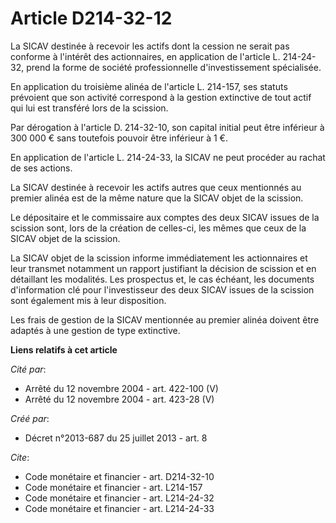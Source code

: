 # Article D214-32-12

La SICAV destinée à recevoir les actifs dont la cession ne serait pas conforme à l'intérêt des actionnaires, en application
de l'article L. 214-24-32, prend la forme de société professionnelle d'investissement spécialisée.

En application du troisième alinéa de l'article L. 214-157, ses statuts prévoient que son activité correspond à la gestion
extinctive de tout actif qui lui est transféré lors de la scission.

Par dérogation à l'article D. 214-32-10, son capital initial peut être inférieur à 300 000 € sans toutefois pouvoir être
inférieur à 1 €.

En application de l'article L. 214-24-33, la SICAV ne peut procéder au rachat de ses actions.

La SICAV destinée à recevoir les actifs autres que ceux mentionnés au premier alinéa est de la même nature que la SICAV objet
de la scission.

Le dépositaire et le commissaire aux comptes des deux SICAV issues de la scission sont, lors de la création de celles-ci, les
mêmes que ceux de la SICAV objet de la scission.

La SICAV objet de la scission informe immédiatement les actionnaires et leur transmet notamment un rapport justifiant la
décision de scission et en détaillant les modalités. Les prospectus et, le cas échéant, les documents d'information clé pour
l'investisseur des deux SICAV issues de la scission sont également mis à leur disposition.

Les frais de gestion de la SICAV mentionnée au premier alinéa doivent être adaptés à une gestion de type extinctive.

**Liens relatifs à cet article**

_Cité par_:

  - Arrêté du 12 novembre 2004 - art. 422-100 (V)
  - Arrêté du 12 novembre 2004 - art. 423-28 (V)

_Créé par_:

  - Décret n°2013-687 du 25 juillet 2013 - art. 8

_Cite_:

  - Code monétaire et financier - art. D214-32-10
  - Code monétaire et financier - art. L214-157
  - Code monétaire et financier - art. L214-24-32
  - Code monétaire et financier - art. L214-24-33
